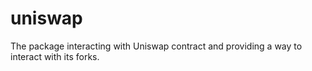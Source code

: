 # uniswap
The package interacting with Uniswap contract and providing a way to interact with its forks.
